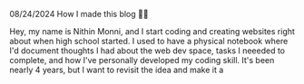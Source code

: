 08/24/2024
How I made this blog
👨‍💻

Hey, my name is Nithin Monni, and I start coding and creating websites right about when high school started. I used to have a physical notebook where I'd document thoughts I had about the web dev space, tasks I neeeded to complete, and how I've personally developed my coding skill. It's been nearly 4 years, but I want to revisit the idea and make it a  